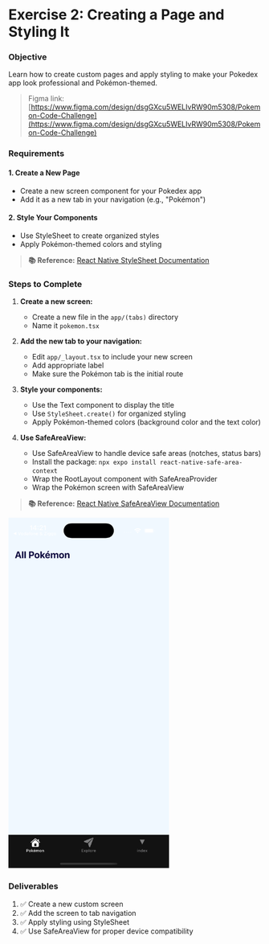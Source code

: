 # Exercise 2: Creating a Page and Styling It

### Objective
Learn how to create custom pages and apply styling to make your Pokedex app look professional and Pokémon-themed.


>Figma link: [https://www.figma.com/design/dsgGXcu5WELIvRW90m5308/Pokemon-Code-Challenge](https://www.figma.com/design/dsgGXcu5WELIvRW90m5308/Pokemon-Code-Challenge)

### Requirements

#### 1. Create a New Page
- Create a new screen component for your Pokedex app
- Add it as a new tab in your navigation (e.g., "Pokémon")

#### 2. Style Your Components
- Use StyleSheet to create organized styles
- Apply Pokémon-themed colors and styling

> **📚 Reference:** [React Native StyleSheet Documentation](https://reactnative.dev/docs/stylesheet)

### Steps to Complete

1. **Create a new screen:**
   - Create a new file in the `app/(tabs)` directory
   - Name it `pokemon.tsx`

2. **Add the new tab to your navigation:**
   - Edit `app/_layout.tsx` to include your new screen
   - Add appropriate label
   - Make sure the Pokémon tab is the initial route

3. **Style your components:**
   - Use the Text component to display the title
   - Use `StyleSheet.create()` for organized styling
   - Apply Pokémon-themed colors (background color and the text color)

4. **Use SafeAreaView:**
   - Use SafeAreaView to handle device safe areas (notches, status bars)
   - Install the package: `npx expo install react-native-safe-area-context`
   - Wrap the RootLayout component with SafeAreaProvider
   - Wrap the Pokémon screen with SafeAreaView

> **📚 Reference:** [React Native SafeAreaView Documentation](https://appandflow.github.io/react-native-safe-area-context/)



<img src="../assets/pokemon-page-step-1.png" alt="pokémon tab" width="320"/>

### Deliverables

1. ✅ Create a new custom screen
2. ✅ Add the screen to tab navigation
3. ✅ Apply styling using StyleSheet
4. ✅ Use SafeAreaView for proper device compatibility
